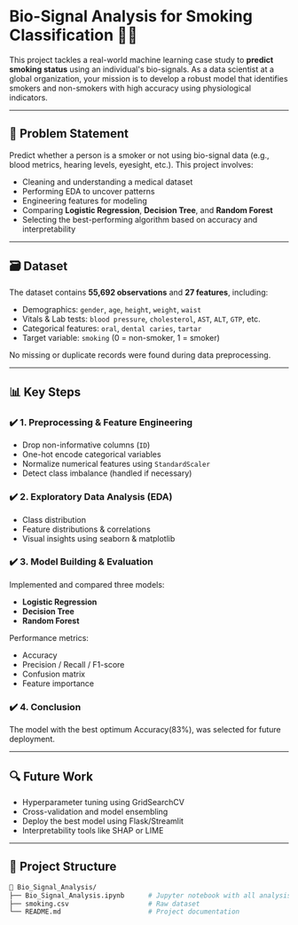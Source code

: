 # Bio-Signal Analysis for Smoking Classification 🚬🧬

This project tackles a real-world machine learning case study to **predict smoking status** using an individual's bio-signals. As a data scientist at a global organization, your mission is to develop a robust model that identifies smokers and non-smokers with high accuracy using physiological indicators.

---

## 🧠 Problem Statement

Predict whether a person is a smoker or not using bio-signal data (e.g., blood metrics, hearing levels, eyesight, etc.). This project involves:
- Cleaning and understanding a medical dataset
- Performing EDA to uncover patterns
- Engineering features for modeling
- Comparing **Logistic Regression**, **Decision Tree**, and **Random Forest**
- Selecting the best-performing algorithm based on accuracy and interpretability

---

## 🗃️ Dataset

The dataset contains **55,692 observations** and **27 features**, including:
- Demographics: `gender`, `age`, `height`, `weight`, `waist`
- Vitals & Lab tests: `blood pressure`, `cholesterol`, `AST`, `ALT`, `GTP`, etc.
- Categorical features: `oral`, `dental caries`, `tartar`
- Target variable: `smoking` (0 = non-smoker, 1 = smoker)

No missing or duplicate records were found during data preprocessing.  

---

## 📊 Key Steps

### ✔️ 1. Preprocessing & Feature Engineering
- Drop non-informative columns (`ID`)
- One-hot encode categorical variables
- Normalize numerical features using `StandardScaler`
- Detect class imbalance (handled if necessary)

### ✔️ 2. Exploratory Data Analysis (EDA)
- Class distribution
- Feature distributions & correlations
- Visual insights using seaborn & matplotlib

### ✔️ 3. Model Building & Evaluation
Implemented and compared three models:
- **Logistic Regression**
- **Decision Tree**
- **Random Forest**

Performance metrics:
- Accuracy
- Precision / Recall / F1-score
- Confusion matrix
- Feature importance

### ✔️ 4. Conclusion
The model with the best optimum Accuracy(83%), was selected for future deployment.

---

## 🔍 Future Work
- Hyperparameter tuning using GridSearchCV
- Cross-validation and model ensembling
- Deploy the best model using Flask/Streamlit
- Interpretability tools like SHAP or LIME

---

## 📁 Project Structure

```bash
📂 Bio_Signal_Analysis/
├── Bio_Signal_Analysis.ipynb      # Jupyter notebook with all analysis
├── smoking.csv                    # Raw dataset
└── README.md                      # Project documentation
